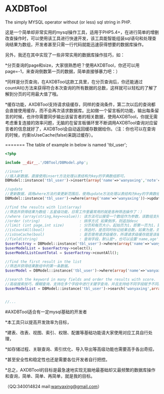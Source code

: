 AXDBTool
=======
The simply MYSQL operator without (or less) sql string in PHP.

这是一个简单却非常实用的mysql操作工具，适用于PHP5.4+，在进行简单的增删改查操作时，可以使用该工具进行快速开发，该工具能智能组装sql语句和处理查询结果为数组，开发者甚至只需一行代码就能迅速获得想要的数据库操作。



另外，我还在其中实现了一些非常实用的数据库操作技巧，如：

*分页查询的page和size，大家很熟悉吧？使用AXDBTool，你还可以用page=-1，来查询倒数第一页的数据，简单直接够暴力吧：）

*同样是分页查询，在AXDBTool这款工具里，在分页查询后，你还能通过countAll()方法来获得符合本次查询的所有数据的总数，这样就可以轻松的了解了解到分页的可用最大值了哦。

*缓存功能，AXDBTool支持请求级缓存，同样的查询条件，第二次以后的查询都会直接使用缓存，而不会再次请求数据库。比如做一个留言板的功能，输出每条留言的时候，也许你需要同步输出该留言者的相关数据，使用AXDBTool，你就无需考虑重复连接的效率问题，无脑的在留言板循环里不断调用AXDBTool查询对应留言者的信息就好了，AXDBTool会自动返回缓存数据给你。（注：你也可以在查询的时候，约束isUseCache(false)来跳过缓存）。



=======
The table of example in below is named 'tbl_user';
```php
<?php

include __dir__.'/DBTool/DBModel.php';

//insert
//插入新数据，直接使用insert方法处理以表结构为key的字典数组即可。
DBModel::instance('tbl_user')->insert(array('name'=>'wanyaxing','note'=>'Hello world, my name is wanyaxing.','age'=>28));

//update
//更新数据，调用where方法约束更新范围后，使用update方法处理以表结构为key的字典数组即可。
DBModel::instance('tbl_user')->where(array('name'=>'wanyaxing'))->update(array('note'=>'too lazy no note','age'=>29));

//find the results with list(array)
//筛选并获得结果为数组：五星级功能，日常工作里最常用的就是各种筛选操作了：）
//where (array(string,key=>value)): 该方法可以接受一个数组作为参数，该数组支持以下多种格式的值，array('id=0' , 'id'=>0, 'id > %d'=>0 , 'id > '=>0);
//order (string)                  : 排序方式 如果倒序，则追加desc
//limit (int page,int size)       : 分页和每页大小，起始页为1，即第一页为1，第二页为2。也支持倒数分页，如倒数第一页为-1，倒数第二页为-2。
//isCountAll(bool)                : 筛选时，是否同时标记结果总数，如果为是，则，可以在查询结果输出后，调用->countAll()方法获得复合条件的页面总数
//isUseCache(bool)                : 是否使用请求级缓存，所谓请求级缓存就是该缓存只针对当前请求有效。
//field(string)                   : 查询字段，默认是*，也可以设置'name,age'这样的多个字段。
$userFactroy = DBModel::instance('tbl_user')->where(array('name'=>'wanyaxing'))->order('age desc')->limit(1,1)->isUseCache(false)->field('name')->isCountAll(true);
$userModelList = $userFactroy->select();
$userModelListCountTotal = $userFactroy->countAll();

//find the first result in the list
//筛选并获得结果数组中的第一条数据。
$userModel = DBModel::instance('tbl_user')->where(array('name'=>'wanyaxing'))->limit(1)->selectSingle();

//search the keyword in many fields and order the results with score.
//高级搜索技巧，模糊查询，支持在多个字段中进行关键字查询，并且支持给不同字段赋予不同的分值，最后按总分排序。
$userModelList = DBModel::instance('tbl_user')->search('wanyaxing',array('name'=>3,'note'=>1));


//...


```

#AXDBTool适合有一定mysql基础的开发者

*本工具只以提高开发效率为目标，

*建表、改表、视图、索引、权限、配置等基础功能请大家使用对应工具自行处理，

*如存储过程、关联查询、索引优化、导入导出等高级功能也需要高手各出奇招，

*甚至安全性和稳定性也还是需要各位开发者自行把控。

*总之，AXDBTool的目标是最急速地实现无脑地最基础却又最频繁的数据库操作和查询，简单、简单、再简单，就是我的目标。

（QQ:340014824  mail:wanyaxing@gmail.com）

